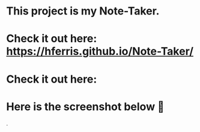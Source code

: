# This project is my Note-Taker.
# Check it out here: https://hferris.github.io/Note-Taker/
# Check it out here: 
# Here is the screenshot below :star_struck:
<!-- ![Alt text](/./dist/imgs/snap.shot.png?raw=true "Screenshot") -->.
